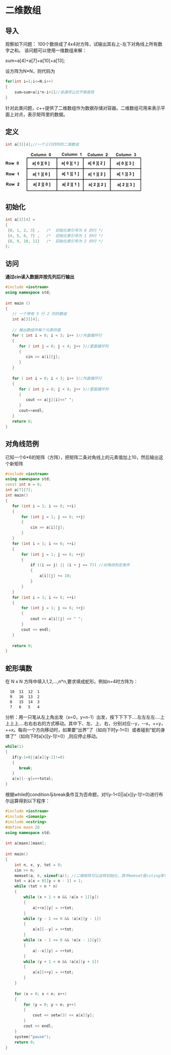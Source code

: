 # 二维数组

## 导入
观察如下问题：
100个数排成了4x4对方阵，试输出其右上-左下对角线上所有数字之和。
该问题可以使用一维数组来解：

sum=a[4]+a[7]+a[10]+a[13];

设方阵为N*N，则代码为
```cpp
for(int i=1;i<=N;i++)
{
    sum=sum+a[i*n-i+1]//该通项公式不够直观
}
```

针对此类问题，c++提供了二维数组作为数据存储对容器。二维数组可用来表示平面上对点，表示矩阵里的数据。

## 定义

```cpp
int a[3][4];//一个三行四列的二维数组
```
![二维数组](二维数组.jpg)

## 初始化

```cpp
int a[3][4] = 
{  
 {0, 1, 2, 3} ,   /*  初始化索引号为 0 的行 */
 {4, 5, 6, 7} ,   /*  初始化索引号为 1 的行 */
 {8, 9, 10, 11}   /*  初始化索引号为 2 的行 */
};
```

## 访问

**通过cin读入数据并按先列后行输出**

```cpp
#include <iostream>
using namespace std;
 
int main ()
{
   // 一个带有 5 行 2 列的数组
   int a[3][4];
 
   // 输出数组中每个元素的值                      
   for ( int i = 0; i < 3; i++ )//外面循环行
   {
      for ( int j = 0; j < 4; j++ )//里面循环列
      {
         cin >> a[i][j];
      }
   }

   for ( int i = 0; i < 3; i++ )//外面循环行
   {
      for ( int j = 0; j < 4; j++ )//里面循环列
      {
         cout << a[j][i]<<" ";
      }
      cout<<endl;
   }
   return 0;
}
```

## 对角线范例

已知一个6*6的矩阵（方阵），把矩阵二条对角线上的元素值加上10，然后输出这个新矩阵

 ```cpp
#include <iostream>
using namespace std;
const int n = 6;
int a[7][7];
int main()
{
    for (int i = 1; i <= 6; ++i)
    {
        for (int j = 1; j <= 6; ++j)
        {
            cin >> a[i][j];
        }
    }
    for (int i = 1; i <= 6; ++i)
    {
        for (int j = 1; j <= 6; ++j)
        {
            if ((i == j) || (i + j == 7)) //对角线判定条件
            {
                a[i][j] += 10;
            }
        }
    }
    for (int i = 1; i <= 6; ++i)
    {
        for (int j = 1; j <= 6; ++j)
        {
            cout << a[i][j] << " ";
        }
        cout << endl;
    }

    return 0;
}
```

## 蛇形填数

在 N x N 方阵中填入1,2,…,n*n,要求填成蛇形。例如n=4时方阵为：

      10  11  12  1 
      9   16  13  2 
      8   15  14  3 
      7   6   5   4 

分析：用一只笔从左上角出发（x=0，y=n-1）出发，按下下下下....左左左左....上上上上....右右右右的方式移动。其中下、左、上、右，分别对应--y，--x，++y，++x。每向一个方向移动时，如果要“出界”了（如向下时y-1<0）或者碰到“蛇的身体了”（如向下时a[x][y-1]!=0）,则应停止移动。

```cpp
while(1)
{
   if(y-1<0||a[x][y-1]!=0)
   {
      break;
   }
   a[x][--y]=++total;
}
```
根据while的condition与break条件互为否命题，对!(y-1<0||a[x][y-1]!=0)进行布尔运算得到以下程序：


```cpp
#include <iostream>
#include <iomanip>
#include <cstring>
#define maxn 20
using namespace std;

int a[maxn][maxn];

int main()
{
    int n, x, y, tot = 0;
    cin >> n;
    memset(a, 0, sizeof(a)); //二维矩阵可以这样初始化，其中memset是csting库中的函数，sizeof（a）会返回数组a中元素的个数。
    tot = a[x = 0][y = n - 1] = 1;
    while (tot < n * n)
    {
        while (x + 1 < n && !a[x + 1][y])
        {
            a[++x][y] = ++tot;
        }
        while (y - 1 >= 0 && !a[x][y - 1])
        {
            a[x][--y] = ++tot;
        }
        while (x - 1 >= 0 && !a[x - 1][y])
        {
            a[--x][y] = ++tot;
        }
        while (y + 1 < n && !a[x][y + 1])
        {
            a[x][++y] = ++tot;
        }
    }

    for (x = 0; x < n; x++)
    {
        for (y = 0; y < n; y++)
        {
            cout << setw(3) << a[x][y];
        }
        cout << endl;
    }
    system("pause");
    return 0;
}
```

